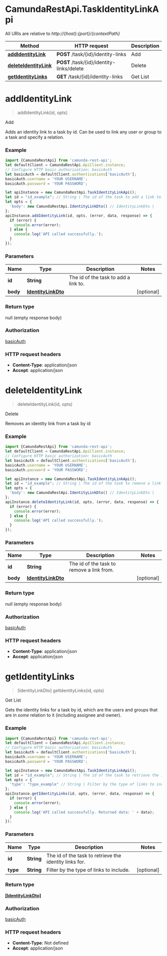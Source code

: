 # CamundaRestApi.TaskIdentityLinkApi

All URIs are relative to *http://{host}:{port}/{contextPath}*

Method | HTTP request | Description
------------- | ------------- | -------------
[**addIdentityLink**](TaskIdentityLinkApi.md#addIdentityLink) | **POST** /task/{id}/identity-links | Add
[**deleteIdentityLink**](TaskIdentityLinkApi.md#deleteIdentityLink) | **POST** /task/{id}/identity-links/delete | Delete
[**getIdentityLinks**](TaskIdentityLinkApi.md#getIdentityLinks) | **GET** /task/{id}/identity-links | Get List

<a name="addIdentityLink"></a>
# **addIdentityLink**
> addIdentityLink(id, opts)

Add

Adds an identity link to a task by id. Can be used to link any user or group to a task and specify a relation.

### Example
```javascript
import {CamundaRestApi} from 'camunda-rest-api';
let defaultClient = CamundaRestApi.ApiClient.instance;
// Configure HTTP basic authorization: basicAuth
let basicAuth = defaultClient.authentications['basicAuth'];
basicAuth.username = 'YOUR USERNAME';
basicAuth.password = 'YOUR PASSWORD';

let apiInstance = new CamundaRestApi.TaskIdentityLinkApi();
let id = "id_example"; // String | The id of the task to add a link to.
let opts = { 
  'body': new CamundaRestApi.IdentityLinkDto() // IdentityLinkDto | 
};
apiInstance.addIdentityLink(id, opts, (error, data, response) => {
  if (error) {
    console.error(error);
  } else {
    console.log('API called successfully.');
  }
});
```

### Parameters

Name | Type | Description  | Notes
------------- | ------------- | ------------- | -------------
 **id** | **String**| The id of the task to add a link to. | 
 **body** | [**IdentityLinkDto**](IdentityLinkDto.md)|  | [optional] 

### Return type

null (empty response body)

### Authorization

[basicAuth](../README.md#basicAuth)

### HTTP request headers

 - **Content-Type**: application/json
 - **Accept**: application/json

<a name="deleteIdentityLink"></a>
# **deleteIdentityLink**
> deleteIdentityLink(id, opts)

Delete

Removes an identity link from a task by id

### Example
```javascript
import {CamundaRestApi} from 'camunda-rest-api';
let defaultClient = CamundaRestApi.ApiClient.instance;
// Configure HTTP basic authorization: basicAuth
let basicAuth = defaultClient.authentications['basicAuth'];
basicAuth.username = 'YOUR USERNAME';
basicAuth.password = 'YOUR PASSWORD';

let apiInstance = new CamundaRestApi.TaskIdentityLinkApi();
let id = "id_example"; // String | The id of the task to remove a link from.
let opts = { 
  'body': new CamundaRestApi.IdentityLinkDto() // IdentityLinkDto | 
};
apiInstance.deleteIdentityLink(id, opts, (error, data, response) => {
  if (error) {
    console.error(error);
  } else {
    console.log('API called successfully.');
  }
});
```

### Parameters

Name | Type | Description  | Notes
------------- | ------------- | ------------- | -------------
 **id** | **String**| The id of the task to remove a link from. | 
 **body** | [**IdentityLinkDto**](IdentityLinkDto.md)|  | [optional] 

### Return type

null (empty response body)

### Authorization

[basicAuth](../README.md#basicAuth)

### HTTP request headers

 - **Content-Type**: application/json
 - **Accept**: application/json

<a name="getIdentityLinks"></a>
# **getIdentityLinks**
> [IdentityLinkDto] getIdentityLinks(id, opts)

Get List

Gets the identity links for a task by id, which are the users and groups that are in *some* relation to it (including assignee and owner).

### Example
```javascript
import {CamundaRestApi} from 'camunda-rest-api';
let defaultClient = CamundaRestApi.ApiClient.instance;
// Configure HTTP basic authorization: basicAuth
let basicAuth = defaultClient.authentications['basicAuth'];
basicAuth.username = 'YOUR USERNAME';
basicAuth.password = 'YOUR PASSWORD';

let apiInstance = new CamundaRestApi.TaskIdentityLinkApi();
let id = "id_example"; // String | The id of the task to retrieve the identity links for.
let opts = { 
  'type': "type_example" // String | Filter by the type of links to include.
};
apiInstance.getIdentityLinks(id, opts, (error, data, response) => {
  if (error) {
    console.error(error);
  } else {
    console.log('API called successfully. Returned data: ' + data);
  }
});
```

### Parameters

Name | Type | Description  | Notes
------------- | ------------- | ------------- | -------------
 **id** | **String**| The id of the task to retrieve the identity links for. | 
 **type** | **String**| Filter by the type of links to include. | [optional] 

### Return type

[**[IdentityLinkDto]**](IdentityLinkDto.md)

### Authorization

[basicAuth](../README.md#basicAuth)

### HTTP request headers

 - **Content-Type**: Not defined
 - **Accept**: application/json

